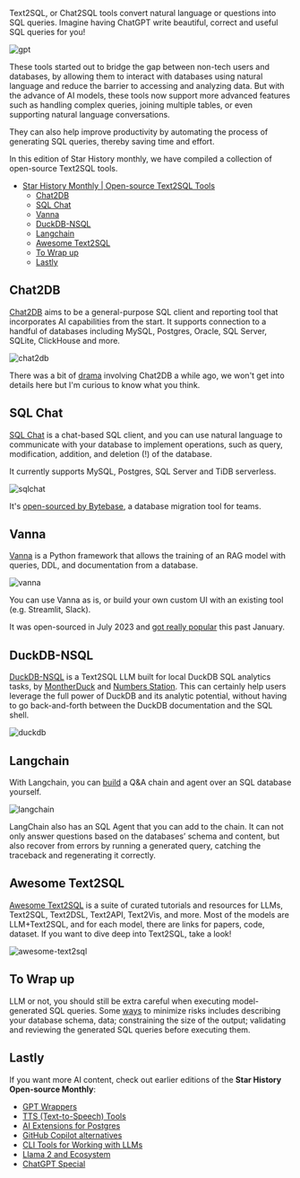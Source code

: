 Text2SQL, or Chat2SQL tools convert natural language or questions into SQL queries. Imagine having ChatGPT write beautiful, correct and useful SQL queries for you!

![gpt](/assets/blog/text2sql/gpt.gif)

These tools started out to bridge the gap between non-tech users and databases, by allowing them to interact with databases using natural language and reduce the barrier to accessing and analyzing data. But with the advance of AI models, these tools now support more advanced features such as handling complex queries, joining multiple tables, or even supporting natural language conversations.

They can also help improve productivity by automating the process of generating SQL queries, thereby saving time and effort.

In this edition of Star History monthly, we have compiled a collection of open-source Text2SQL tools.

- [Star History Monthly | Open-source Text2SQL Tools](#star-history-monthly--open-source-text2sql-tools)
  - [Chat2DB](#chat2db)
  - [SQL Chat](#sql-chat)
  - [Vanna](#vanna)
  - [DuckDB-NSQL](#duckdb-nsql)
  - [Langchain](#langchain)
  - [Awesome Text2SQL](#awesome-text2sql)
  - [To Wrap up](#to-wrap-up)
  - [Lastly](#lastly)

## Chat2DB

[Chat2DB](https://github.com/chat2db/chat2db) aims to be a general-purpose SQL client and reporting tool that incorporates AI capabilities from the start. It supports connection to a handful of databases including MySQL, Postgres, Oracle, SQL Server, SQLite, ClickHouse and more.

![chat2db](/assets/blog/text2sql/chat2db.webp)

There was a bit of [drama](https://www.linkedin.com/feed/update/urn:li:activity:7153040091454611456/) involving Chat2DB a while ago, we won't get into details here but I'm curious to know what you think.

## SQL Chat

[SQL Chat](https://github.com/sqlchat/sqlchat) is a chat-based SQL client, and you can use natural language to communicate with your database to implement operations, such as query, modification, addition, and deletion (!) of the database.

It currently supports MySQL, Postgres, SQL Server and TiDB serverless.

![sqlchat](/assets/blog/text2sql/sqlchat.webp)

It's [open-sourced by Bytebase](https://www.bytebase.com/blog/sql-chat/), a database migration tool for teams.

## Vanna

[Vanna](https://github.com/vanna-ai/vanna) is a Python framework that allows the training of an RAG model with queries, DDL, and documentation from a database.

![vanna](/assets/blog/text2sql/vanna.webp)

You can use Vanna as is, or build your own custom UI with an existing tool (e.g. Streamlit, Slack).

It was open-sourced in July 2023 and [got really popular](https://star-history.com/#vanna-ai/vanna&Date) this past January.

## DuckDB-NSQL

[DuckDB-NSQL](https://github.com/NumbersStationAI/DuckDB-NSQL) is a Text2SQL LLM built for local DuckDB SQL analytics tasks, by [MontherDuck](https://motherduck.com/blog/duckdb-text2sql-llm/) and [Numbers Station](https://www.numbersstation.ai/). This can certainly help users leverage the full power of DuckDB and its analytic potential, without having to go back-and-forth between the DuckDB documentation and the SQL shell.

![duckdb](/assets/blog/text2sql/duckdb.webp)

## Langchain

With Langchain, you can [build](https://python.langchain.com/docs/use_cases/sql/) a Q&A chain and agent over an SQL database yourself.

![langchain](/assets/blog/text2sql/langchain.webp)

LangChain also has an SQL Agent that you can add to the chain. It can not only answer questions based on the databases’ schema and content, but also recover from errors by running a generated query, catching the traceback and regenerating it correctly.

## Awesome Text2SQL

[Awesome Text2SQL](https://github.com/eosphoros-ai/Awesome-Text2SQL) is a suite of curated tutorials and resources for LLMs, Text2SQL, Text2DSL, Text2API, Text2Vis, and more. Most of the models are LLM+Text2SQL, and for each model, there are links for papers, code, dataset. If you want to dive deep into Text2SQL, take a look!

![awesome-text2sql](/assets/blog/text2sql/awesome-text2sql.webp)

## To Wrap up

LLM or not, you should still be extra careful when executing model-generated SQL queries. Some [ways](https://blog.langchain.dev/llms-and-sql/) to minimize risks includes describing your database schema, data; constraining the size of the output; validating and reviewing the generated SQL queries before executing them.

## Lastly

If you want more AI content, check out earlier editions of the **Star History Open-source Monthly**:

- [GPT Wrappers](/blog/gpt-wrappers)
- [TTS (Text-to-Speech) Tools](/blog/tts)
- [AI Extensions for Postgres](/blog/ai-for-postgres)
- [GitHub Copilot alternatives](/blog/coding-ai)
- [CLI Tools for Working with LLMs](/blog/cli-tool-for-llm)
- [Llama 2 and Ecosystem](/blog/llama2)
- [ChatGPT Special](/blog/star-history-monthly-pick-202303)